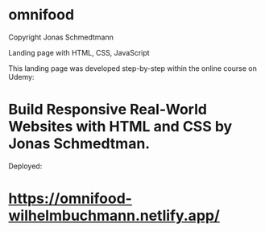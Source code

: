 # omnifood
Copyright Jonas Schmedtmann


Landing page with HTML, CSS, JavaScript


This landing page was developed step-by-step within the online course on Udemy: 
# Build Responsive Real-World Websites with HTML and CSS by Jonas Schmedtman.


Deployed:

# https://omnifood-wilhelmbuchmann.netlify.app/

